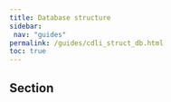 ```yaml
---
title: Database structure
sidebar:
 nav: "guides"
permalink: /guides/cdli_struct_db.html
toc: true
---
```

## Section
